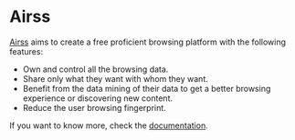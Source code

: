 # Airss

[Airss](https://lyz-code.github.io/airss-docs) aims to create a free proficient
browsing platform with the following features:

* Own and control all the browsing data.
* Share only what they want with whom they want.
* Benefit from the data mining of their data to get a better browsing
    experience or discovering new content.
* Reduce the user browsing fingerprint.

If you want to know more, check the [documentation](https://lyz-code.github.io/airss-docs).
